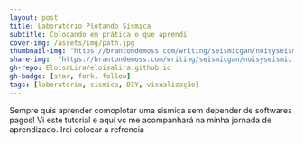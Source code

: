 ```yaml
---
layout: post
title: Laboratório Plotando Sísmica
subtitle: Colocando em prática o que aprendi
cover-img: /assets/img/path.jpg
thumbnail-img: "https://brantondemoss.com/writing/seismicgan/noisyseismic.png"
share-img:  "https://brantondemoss.com/writing/seismicgan/noisyseismic.png"
gh-repo: EloisaLira/eloisalira.github.io
gh-badge: [star, fork, follow]
tags: [laboratorio, sismica, DIY, visualização]
---
```




Sempre quis aprender comoplotar uma sismica sem depender de softwares pagos! Vi este tutorial e aqui vc me acompanhará na minha jornada de aprendizado.
Irei colocar a refrencia 
